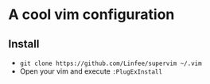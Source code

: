 # A cool vim configuration

## Install ##

-   `git clone https://github.com/Linfee/supervim ~/.vim`
-   Open your vim and execute `:PlugExInstall`
